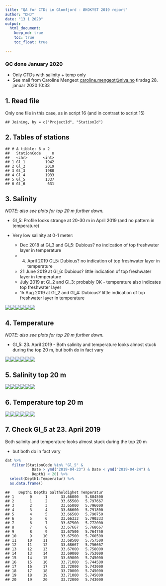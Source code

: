 ```yaml
---
title: "QA for CTDs in Glomfjord - ØKOKYST 2019 report"
author: "DHJ"
date: "13 1 2020"
output:
  html_document:
    keep_md: true
    toc: true
    toc_float: true

---
```


### QC done January 2020   
- Only CTDs with salinity + temp only    
- See mail from Caroline Mengeot <caroline.mengeot@niva.no> tirsdag 28. januar 2020 10:33  




## 1. Read file   
Only one file in this case, as in script 16 (and in contrast to script 15)  

```
## Joining, by = c("ProjectId", "StationId")
```



## 2. Tables of stations    

```
## # A tibble: 6 x 2
##   StationCode     n
##   <chr>       <int>
## 1 Gl_1         1942
## 2 Gl_2         2019
## 3 Gl_3         1980
## 4 Gl_4         1933
## 5 Gl_5         1337
## 6 Gl_6          631
```


## 3. Salinity  
_NOTE: also see plots for top 20 m further down._  
   
- Gl_5: Profile looks strange at 20-30 m in April 2019 (and no pattern in temperature)  
   
- Very low salinity at 0-1 meter:     
    + Dec 2018 at Gl_3 and Gl_5: Dubious? no indication of top freshwater layer in temperature  
    + 4. April 2019 Gl_5: Dubious? no indication of top freshwater layer in temperature  
    + 21 June 2019 at Gl_6: Dubious? little indication of top freshwater layer in temperature  
    + July 2019 at Gl_2 and Gl_3: probably OK - temperature also indicates top freshwater layer  
    + 15 Aug 2019 at Gl_2 and Gl_4: Dubious? little indication of top freshwater layer in temperature  

![](14_QA_CTD_2019_NorskehavetSor_Glomfjord_files/figure-html/unnamed-chunk-4-1.png)<!-- -->![](14_QA_CTD_2019_NorskehavetSor_Glomfjord_files/figure-html/unnamed-chunk-4-2.png)<!-- -->![](14_QA_CTD_2019_NorskehavetSor_Glomfjord_files/figure-html/unnamed-chunk-4-3.png)<!-- -->![](14_QA_CTD_2019_NorskehavetSor_Glomfjord_files/figure-html/unnamed-chunk-4-4.png)<!-- -->![](14_QA_CTD_2019_NorskehavetSor_Glomfjord_files/figure-html/unnamed-chunk-4-5.png)<!-- -->![](14_QA_CTD_2019_NorskehavetSor_Glomfjord_files/figure-html/unnamed-chunk-4-6.png)<!-- -->



## 4. Temperature    
_NOTE: also see plots for top 20 m further down._  
  
- Gl_5: 23. April 2019 - Both salinity and temperature looks almost stuck during the top 20 m, but both do in fact vary  
  
![](14_QA_CTD_2019_NorskehavetSor_Glomfjord_files/figure-html/unnamed-chunk-5-1.png)<!-- -->![](14_QA_CTD_2019_NorskehavetSor_Glomfjord_files/figure-html/unnamed-chunk-5-2.png)<!-- -->![](14_QA_CTD_2019_NorskehavetSor_Glomfjord_files/figure-html/unnamed-chunk-5-3.png)<!-- -->![](14_QA_CTD_2019_NorskehavetSor_Glomfjord_files/figure-html/unnamed-chunk-5-4.png)<!-- -->![](14_QA_CTD_2019_NorskehavetSor_Glomfjord_files/figure-html/unnamed-chunk-5-5.png)<!-- -->![](14_QA_CTD_2019_NorskehavetSor_Glomfjord_files/figure-html/unnamed-chunk-5-6.png)<!-- -->

## 5. Salinity top 20 m 
![](14_QA_CTD_2019_NorskehavetSor_Glomfjord_files/figure-html/unnamed-chunk-6-1.png)<!-- -->![](14_QA_CTD_2019_NorskehavetSor_Glomfjord_files/figure-html/unnamed-chunk-6-2.png)<!-- -->![](14_QA_CTD_2019_NorskehavetSor_Glomfjord_files/figure-html/unnamed-chunk-6-3.png)<!-- -->![](14_QA_CTD_2019_NorskehavetSor_Glomfjord_files/figure-html/unnamed-chunk-6-4.png)<!-- -->![](14_QA_CTD_2019_NorskehavetSor_Glomfjord_files/figure-html/unnamed-chunk-6-5.png)<!-- -->![](14_QA_CTD_2019_NorskehavetSor_Glomfjord_files/figure-html/unnamed-chunk-6-6.png)<!-- -->

## 6. Temperature top 20 m 
![](14_QA_CTD_2019_NorskehavetSor_Glomfjord_files/figure-html/unnamed-chunk-7-1.png)<!-- -->![](14_QA_CTD_2019_NorskehavetSor_Glomfjord_files/figure-html/unnamed-chunk-7-2.png)<!-- -->![](14_QA_CTD_2019_NorskehavetSor_Glomfjord_files/figure-html/unnamed-chunk-7-3.png)<!-- -->![](14_QA_CTD_2019_NorskehavetSor_Glomfjord_files/figure-html/unnamed-chunk-7-4.png)<!-- -->![](14_QA_CTD_2019_NorskehavetSor_Glomfjord_files/figure-html/unnamed-chunk-7-5.png)<!-- -->![](14_QA_CTD_2019_NorskehavetSor_Glomfjord_files/figure-html/unnamed-chunk-7-6.png)<!-- -->

## 7. Check Gl_5 at 23. April 2019   
Both salinity and temperature looks almost stuck during the top 20 m   
- but both do in fact vary   

```r
dat %>%
   filter(StationCode %in% "Gl_5" & 
            Date > ymd("2019-04-23") & Date < ymd("2019-04-24") &
            Depth1 < 20) %>%
  select(Depth1:Temperatur) %>%
  as.data.frame()
```

```
##    Depth1 Depth2 Saltholdighet Temperatur
## 1       0      1      33.66000   5.804500
## 2       1      2      33.65500   5.797667
## 3       2      3      33.65000   5.796000
## 4       3      4      33.66600   5.791800
## 5       4      5      33.66500   5.790750
## 6       5      6      33.66333   5.790333
## 7       6      7      33.67500   5.772000
## 8       7      8      33.67667   5.768667
## 9       8      9      33.67500   5.764750
## 10      9     10      33.67500   5.760500
## 11     10     11      33.68500   5.757500
## 12     11     12      33.68667   5.756667
## 13     12     13      33.67000   5.758000
## 14     13     14      33.69000   5.753000
## 15     14     15      33.69000   5.745000
## 16     15     16      33.71000   5.744500
## 17     16     17      33.72000   5.743000
## 18     17     18      33.70000   5.745000
## 19     18     19      33.71000   5.745000
## 20     19     20      33.72000   5.743000
```

